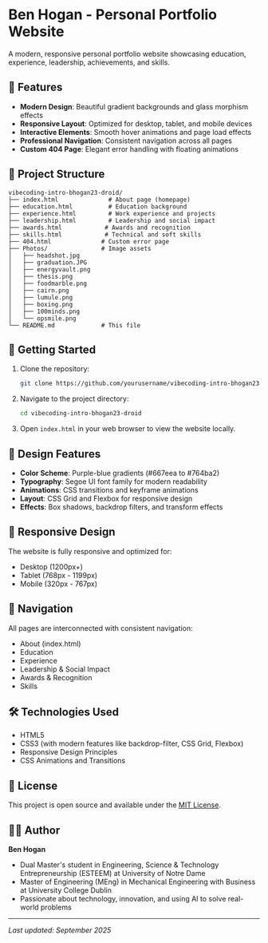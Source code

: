 # Ben Hogan - Personal Portfolio Website

A modern, responsive personal portfolio website showcasing education, experience, leadership, achievements, and skills.

## 🌟 Features

- **Modern Design**: Beautiful gradient backgrounds and glass morphism effects
- **Responsive Layout**: Optimized for desktop, tablet, and mobile devices
- **Interactive Elements**: Smooth hover animations and page load effects
- **Professional Navigation**: Consistent navigation across all pages
- **Custom 404 Page**: Elegant error handling with floating animations

## 📁 Project Structure

```
vibecoding-intro-bhogan23-droid/
├── index.html              # About page (homepage)
├── education.html          # Education background
├── experience.html         # Work experience and projects
├── leadership.html         # Leadership and social impact
├── awards.html            # Awards and recognition
├── skills.html            # Technical and soft skills
├── 404.html              # Custom error page
├── Photos/               # Image assets
│   ├── headshot.jpg
│   ├── graduation.JPG
│   ├── energyvault.png
│   ├── thesis.png
│   ├── foodmarble.png
│   ├── cairn.png
│   ├── lumule.png
│   ├── boxing.png
│   ├── 100minds.png
│   └── opsmile.png
└── README.md             # This file
```

## 🚀 Getting Started

1. Clone the repository:
   ```bash
   git clone https://github.com/yourusername/vibecoding-intro-bhogan23-droid.git
   ```

2. Navigate to the project directory:
   ```bash
   cd vibecoding-intro-bhogan23-droid
   ```

3. Open `index.html` in your web browser to view the website locally.

## 🎨 Design Features

- **Color Scheme**: Purple-blue gradients (#667eea to #764ba2)
- **Typography**: Segoe UI font family for modern readability
- **Animations**: CSS transitions and keyframe animations
- **Layout**: CSS Grid and Flexbox for responsive design
- **Effects**: Box shadows, backdrop filters, and transform effects

## 📱 Responsive Design

The website is fully responsive and optimized for:
- Desktop (1200px+)
- Tablet (768px - 1199px)
- Mobile (320px - 767px)

## 🔗 Navigation

All pages are interconnected with consistent navigation:
- About (index.html)
- Education
- Experience
- Leadership & Social Impact
- Awards & Recognition
- Skills

## 🛠️ Technologies Used

- HTML5
- CSS3 (with modern features like backdrop-filter, CSS Grid, Flexbox)
- Responsive Design Principles
- CSS Animations and Transitions

## 📄 License

This project is open source and available under the [MIT License](LICENSE).

## 👨‍💻 Author

**Ben Hogan**
- Dual Master's student in Engineering, Science & Technology Entrepreneurship (ESTEEM) at University of Notre Dame
- Master of Engineering (MEng) in Mechanical Engineering with Business at University College Dublin
- Passionate about technology, innovation, and using AI to solve real-world problems

---

*Last updated: September 2025*
